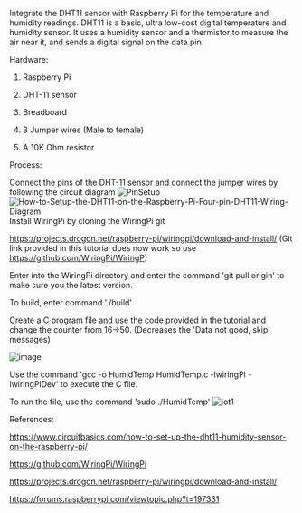 Integrate the DHT11 sensor with Raspberry Pi for the temperature and humidity readings. DHT11 is a basic, ultra low-cost digital temperature and humidity sensor. It uses a humidity sensor and a thermistor to measure the air near it, and sends a digital signal on the data pin.

Hardware: 

1. Raspberry Pi 

2. DHT-11 sensor 

3. Breadboard

4. 3 Jumper wires (Male to female) 
 

5. A 10K Ohm resistor

Process:

Connect the pins of the DHT-11 sensor and connect the jumper wires by following the circuit diagram
![PinSetup](https://user-images.githubusercontent.com/112664141/193221508-7a3b8ad8-b1fa-4550-aedf-86f937888957.jpg)
![How-to-Setup-the-DHT11-on-the-Raspberry-Pi-Four-pin-DHT11-Wiring-Diagram](https://user-images.githubusercontent.com/112664141/193221518-ad4336a5-3c63-4a3f-a616-5dff7e34d455.png)
Install WiringPi by cloning the WiringPi git

https://projects.drogon.net/raspberry-pi/wiringpi/download-and-install/ (Git link provided in this tutorial does now work so use https://github.com/WiringPi/WiringP)

Enter into the WiringPi directory and enter the command 'git pull origin' to make sure you the latest version.

To build, enter command './build'

Create a C program file and use the code provided in the tutorial and change the counter from 16→50. (Decreases the 'Data not good, skip' messages)

![image](https://user-images.githubusercontent.com/112664141/206886022-73baed61-3886-462c-a954-3fb9f8cf888d.png)


Use the command 'gcc -o HumidTemp HumidTemp.c -lwiringPi -lwiringPiDev' to execute the C file.

To run the file, use the command 'sudo ./HumidTemp'
![iot1](https://user-images.githubusercontent.com/112664141/193222110-239462a2-7cd0-43e5-8815-0cbd126d7e18.PNG)

References:

https://www.circuitbasics.com/how-to-set-up-the-dht11-humidity-sensor-on-the-raspberry-pi/

https://github.com/WiringPi/WiringPi

https://projects.drogon.net/raspberry-pi/wiringpi/download-and-install/

https://forums.raspberrypi.com/viewtopic.php?t=197331
